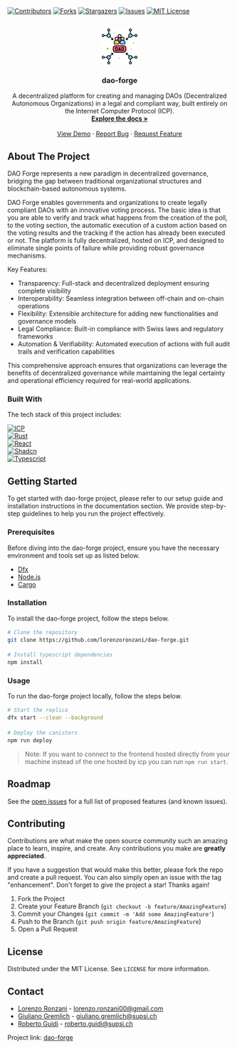 <!-- PROJECT SHIELDS -->
[![Contributors][contributors-shield]][contributors-url]
[![Forks][forks-shield]][forks-url]
[![Stargazers][stars-shield]][stars-url]
[![Issues][issues-shield]][issues-url]
[![MIT License][license-shield]][license-url]

<!-- PROJECT LOGO -->
<br />
<div align="center">
  <a href="https://github.com/lorenzoronzani/dao-forge">
    <img src="images/logo.png" alt="Logo" width="80" height="80">
  </a>

  <h3 align="center">dao-forge</h3>

  <p align="center">
    A decentralized platform for creating and managing DAOs (Decentralized Autonomous Organizations) in a legal and compliant way, built entirely on the Internet Computer Protocol (ICP).
    <br />
    <a href="https://github.com/lorenzoronzani/dao-forge/docs"><strong>Explore the docs »</strong></a>
    <br />
    <br />
    <a href="https://yqq6b-aqaaa-aaaaj-qnr2q-cai.icp0.io/">View Demo</a>
    ·
    <a href="https://github.com/lorenzoronzani/dao-forge/issues/new?labels=bug&template=bug-report---.md">Report Bug</a>
    ·
    <a href="https://github.com/lorenzoronzani/dao-forge/issues/new?labels=enhancement&template=feature-request---.md">Request Feature</a>
  </p>
</div>

<!-- ABOUT THE PROJECT -->
## About The Project

DAO Forge represents a new paradigm in decentralized governance, bridging the gap between traditional organizational structures and blockchain-based autonomous systems.

DAO Forge enables governments and organizations to create legally compliant DAOs with an innovative voting process. The basic idea is that you are able to verify and track what happens from the creation of the poll, to the voting section, the automatic execution of a custom action based on the voting results and the tracking if the action has already been executed or not. The platform is fully decentralized, hosted on ICP, and designed to eliminate single points of failure while providing robust governance mechanisms.

Key Features:
- Transparency: Full-stack and decentralized deployment ensuring complete visibility
- Interoperability: Seamless integration between off-chain and on-chain operations
- Flexibility: Extensible architecture for adding new functionalities and governance models
- Legal Compliance: Built-in compliance with Swiss laws and regulatory frameworks
- Automation & Verifiability: Automated execution of actions with full audit trails and verification capabilities

This comprehensive approach ensures that organizations can leverage the benefits of decentralized governance while maintaining the legal certainty and operational efficiency required for real-world applications.

### Built With

The tech stack of this project includes:

[![ICP][ICP]][ICP-url] 
<br>
[![Rust][Rust]][Rust-url]
<br>
[![React][React]][React-url]
<br>
[![Shadcn][Shadcn]][Shadcn-url]
<br>
[![Typescript][Typescript]][Typescript-url]
<br>

<!-- GETTING STARTED -->

## Getting Started

To get started with dao-forge project, please refer to our setup guide and installation instructions in the documentation section. We provide step-by-step guidelines to help you run the project effectively.

### Prerequisites

Before diving into the dao-forge project, ensure you have the necessary environment and tools set up as listed below.

- [Dfx][dfx-install-url]
- [Node.js][nodejs-install-url]
- [Cargo][cargo-install-url]

### Installation

To install the dao-forge project, follow the steps below.

```bash
# Clone the repository
git clone https://github.com/lorenzoronzani/dao-forge.git

# Install typescript dependencies
npm install
```

### Usage

To run the dao-forge project locally, follow the steps below.

```bash
# Start the replica
dfx start --clean --background

# Deploy the canisters
npm run deploy
```

> Note: If you want to connect to the frontend hosted directly from your machine instead of the one hosted by icp you can run `npm run start`.

<!-- ROADMAP -->

## Roadmap

See the [open issues](https://github.com/lorenzoronzani/dao-forge/issues) for a full
list of proposed features (and known issues).

<!-- CONTRIBUTING -->

## Contributing

Contributions are what make the open source community such an amazing place to learn, inspire, and create. Any contributions you make are **greatly appreciated**.

If you have a suggestion that would make this better, please fork the repo and create a pull request. You can also simply open an issue with the tag "enhancement".
Don't forget to give the project a star! Thanks again!

1. Fork the Project
2. Create your Feature Branch (`git checkout -b feature/AmazingFeature`)
3. Commit your Changes (`git commit -m 'Add some AmazingFeature'`)
4. Push to the Branch (`git push origin feature/AmazingFeature`)
5. Open a Pull Request

<!-- LICENSE -->

## License

Distributed under the MIT License. See `LICENSE` for more information.

<!-- CONTACT -->

## Contact

- [Lorenzo Ronzani](https://www.linkedin.com/in/lorenzo-ronzani-658311186/) - lorenzo.ronzani00@gmail.com
- [Giuliano Gremlich](https://www.linkedin.com/in/giuliano-gremlich-265018153/) - giuliano.gremlich@supsi.ch
- [Roberto Guidi](https://www.linkedin.com/in/rguidi/) - roberto.guidi@supsi.ch

Project link: [dao-forge](https://github.com/lorenzoronzani/dao-forge)

<!-- MARKDOWN LINKS & IMAGES -->
[contributors-shield]: https://img.shields.io/github/contributors/lorenzoronzani/dao-forge.svg?style=for-the-badge
[contributors-url]: https://github.com/lorenzoronzani/dao-forge/graphs/contributors

[forks-shield]: https://img.shields.io/github/forks/lorenzoronzani/dao-forge.svg?style=for-the-badge
[forks-url]: https://github.com/lorenzoronzani/dao-forge/network/members

[stars-shield]: https://img.shields.io/github/stars/lorenzoronzani/dao-forge.svg?style=for-the-badge
[stars-url]: https://github.com/lorenzoronzani/dao-forge/stargazers

[issues-shield]: https://img.shields.io/github/issues/lorenzoronzani/dao-forge.svg?style=for-the-badge
[issues-url]: https://github.com/lorenzoronzani/dao-forge/issues

[license-shield]: https://img.shields.io/github/license/lorenzoronzani/dao-forge.svg?style=for-the-badge
[license-url]: https://github.com/lorenzoronzani/dao-forge/blob/master/LICENSE.txt


[ICP]: https://img.shields.io/badge/-Internet%20Computer-3B00B9?style=flat&logo=internetcomputer&logoColor=white
[ICP-url]: https://internetcomputer.org/

[Rust]: https://img.shields.io/badge/-Rust-000000?style=flat&logo=rust&logoColor=white
[Rust-url]: https://rust-lang.org/

[React]: https://img.shields.io/badge/-React-61DAFB?style=flat&logo=react&logoColor=white
[React-url]: https://react.dev/

[Shadcn]: https://img.shields.io/badge/-shadcn/ui-000000?style=flat&logo=shadcnui&logoColor=white
[Shadcn-url]: https://ui.shadcn.com/

[Typescript]: https://img.shields.io/badge/-TypeScript-3178C6?style=flat&logo=typescript&logoColor=white
[Typescript-url]: https://www.typescriptlang.org/


[dfx-install-url]: https://internetcomputer.org/docs/building-apps/developer-tools/dev-tools-overview#dfx
[nodejs-install-url]: https://nodejs.org/en
[cargo-install-url]: https://doc.rust-lang.org/cargo/getting-started/installation.html

<!--
- Shields: https://gist.github.com/kimjisub/360ea6fc43b82baaf7193175fd12d2f7
>